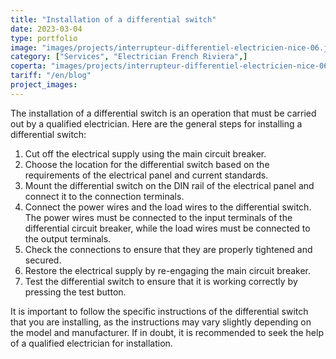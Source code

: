 ```yaml
---
title: "Installation of a differential switch"
date: 2023-03-04
type: portfolio
image: "images/projects/interrupteur-differentiel-electricien-nice-06.jpg"
category: ["Services", "Electrician French Riviera",]
coperta: "images/projects/interrupteur-differentiel-electricien-nice-06.jpg"
tariff: "/en/blog"
project_images: 
---
```


The installation of a differential switch is an operation that must be carried out by a qualified electrician. Here are the general steps for installing a differential switch:

1. Cut off the electrical supply using the main circuit breaker.
2. Choose the location for the differential switch based on the requirements of the electrical panel and current standards.
3. Mount the differential switch on the DIN rail of the electrical panel and connect it to the connection terminals.
4. Connect the power wires and the load wires to the differential switch. The power wires must be connected to the input terminals of the differential circuit breaker, while the load wires must be connected to the output terminals.
5. Check the connections to ensure that they are properly tightened and secured.
6. Restore the electrical supply by re-engaging the main circuit breaker.
7. Test the differential switch to ensure that it is working correctly by pressing the test button.

It is important to follow the specific instructions of the differential switch that you are installing, as the instructions may vary slightly depending on the model and manufacturer. If in doubt, it is recommended to seek the help of a qualified electrician for installation.

